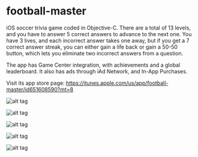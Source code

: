 # football-master

iOS soccer trivia game coded in Objective-C. There are a total of 13 levels, and you have to answer 5 correct answers to advance to the next one. You have 3 lives, and each incorrect answer takes one away, but if you get a 7 correct answer streak, you can either gain a life back or gain a 50-50 button, which lets you eliminate two incorrect answers from a question.

The app has Game Center integration, with achievements and a global leaderboard. It also has ads through iAd Network, and In-App Purchases.

Visit its app store page: https://itunes.apple.com/us/app/football-master/id651608590?mt=8

![alt tag](https://github.com/abielg/football-master/blob/master/GitHub%20Screenshots/Screenshot1.png)

![alt tag](https://github.com/abielg/football-master/blob/master/GitHub%20Screenshots/Screenshot2.png)

![alt tag](https://github.com/abielg/football-master/blob/master/GitHub%20Screenshots/Screenshot3.png)

![alt tag](https://github.com/abielg/football-master/blob/master/GitHub%20Screenshots/Screenshot4.png)

![alt tag](https://github.com/abielg/football-master/blob/master/GitHub%20Screenshots/Screenshot5.png)
